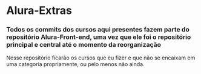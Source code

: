 # Alura-Extras

### Todos os commits dos cursos aqui presentes fazem parte do repositório Alura-Front-end, uma vez que ele foi o repositório principal e central até o momento da reorganização

Nesse repositório ficarão os cursos que eu fizer e que não se encaixam em uma categoria propriamente, ou pelo menos não ainda.
